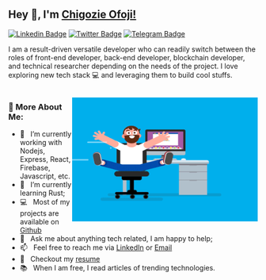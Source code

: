 ## Hey 👋, I'm [Chigozie Ofoji!](https://github.com/ofojichigozie/)

[![Linkedin Badge](https://img.shields.io/badge/-LinkedIn-0e76a8?style=flat-square&logo=Linkedin&logoColor=white)](https://www.linkedin.com/in/chigozie-ofoji)
[![Twitter Badge](https://img.shields.io/badge/-Twitter-00acee?style=flat-square&logo=Twitter&logoColor=white)](https://twitter.com/chigozieofoji)
[![Telegram Badge](https://img.shields.io/badge/-Telegram-0088cc?style=flat-square&logo=Telegram&logoColor=white)](https://t.me/ofojichigozie)


I am a result-driven versatile developer who can readily switch between the roles of front-end developer, back-end developer, blockchain developer, and technical researcher depending on the needs of the project. I love exploring new tech stack 💻 and leveraging them to build cool stuffs. 
<br/>
<br/>

<img align="right" height="250" width="375" alt="" src="https://github.com/ofojichigozie/ofojichigozie/blob/main/assets/coder.gif?raw=true" />
  
### 👨 More About Me:

- 🔭 &nbsp; I’m currently working with Nodejs, Express, React, Firebase, Javascript, etc.
- 🌱 &nbsp; I’m currently learning Rust; 
- 💻 &nbsp; Most of my projects are available on [Github](https://github.com/ofojichigozie?tab=repositories)
- 💬 &nbsp; Ask me about anything tech related, I am happy to help;
- 📫 &nbsp; Feel free to reach me via [LinkedIn](https://www.linkedin.com/in/chigozie-ofoji/) or <a href="mailto: ofojichigozie@gmail.com">Email</a>
- 📝 &nbsp; Checkout my [resume](https://github.com/ofojichigozie/ofojichigozie/blob/main/resume.pdf)
- 📚 &nbsp; When I am free, I read articles of trending technologies.
